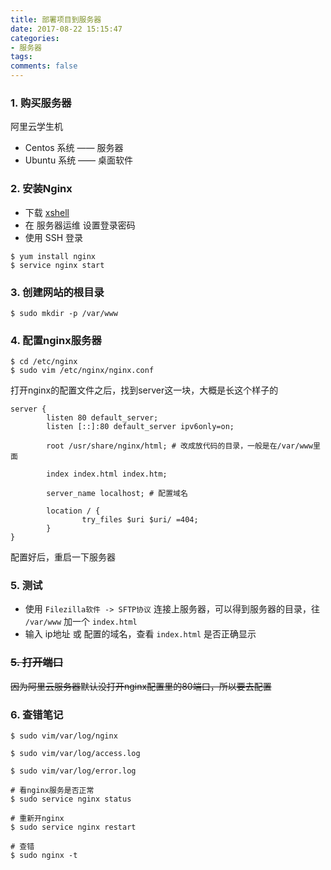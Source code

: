 ```yaml
---
title: 部署项目到服务器
date: 2017-08-22 15:15:47
categories:
- 服务器
tags:
comments: false
---
```


### 1. 购买服务器
阿里云学生机

- Centos 系统 —— 服务器
- Ubuntu 系统 —— 桌面软件

<!-- more -->

### 2. 安装Nginx

- 下载 [xshell](https://www.netsarang.com/zh/free-for-home-school/)
- 在 服务器运维 设置登录密码
- 使用 SSH 登录

```shell
$ yum install nginx
$ service nginx start
```



### 3. 创建网站的根目录

```shell
$ sudo mkdir -p /var/www
```



### 4. 配置nginx服务器

```shell
$ cd /etc/nginx
$ sudo vim /etc/nginx/nginx.conf
```

打开nginx的配置文件之后，找到server这一块，大概是长这个样子的


```shell
server {
        listen 80 default_server;
        listen [::]:80 default_server ipv6only=on;

        root /usr/share/nginx/html; # 改成放代码的目录，一般是在/var/www里面

        index index.html index.htm;

        server_name localhost; # 配置域名

        location / {
                try_files $uri $uri/ =404;
        }
}
```

配置好后，重启一下服务器



### 5. 测试

- 使用 `Filezilla软件 -> SFTP协议` 连接上服务器，可以得到服务器的目录，往 `/var/www` 加一个 `index.html`
- 输入 ip地址 或 配置的域名，查看 `index.html` 是否正确显示 



### ~~5. 打开端口~~

~~因为阿里云服务器默认没打开nginx配置里的80端口，所以要去配置~~



### 6. 查错笔记
```shell
$ sudo vim/var/log/nginx

$ sudo vim/var/log/access.log

$ sudo vim/var/log/error.log

# 看nginx服务是否正常
$ sudo service nginx status 

# 重新开nginx
$ sudo service nginx restart 

# 查错
$ sudo nginx -t 
```


